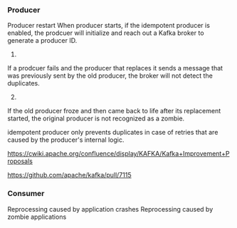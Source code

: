 

### Producer
Producer restart
When producer starts, if the idempotent producer is enabled, the prodcuer will initialize and reach out a Kafka broker to generate a producer ID. 

1.
If a prodcuer fails and the producer that replaces it sends a message that was previously sent by the old producer, the broker will not detect the duplicates.

2.
If the old producer froze and then came back to life after its replacement started, the original producer is not recognized as a zombie.

idempotent producer only prevents duplicates in case of retries that are caused by the producer's internal logic.



https://cwiki.apache.org/confluence/display/KAFKA/Kafka+Improvement+Proposals

https://github.com/apache/kafka/pull/7115


### Consumer

Reprocessing caused by application crashes
Reprocessing caused by zombie applications
